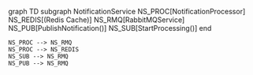 graph TD
    subgraph NotificationService
        NS_PROC[NotificationProcessor]
        NS_REDIS[(Redis Cache)]
        NS_RMQ[RabbitMQService]
        NS_PUB[PublishNotification()]
        NS_SUB[StartProcessing()]
    end

    NS_PROC --> NS_RMQ
    NS_PROC --> NS_REDIS
    NS_SUB --> NS_RMQ
    NS_PUB --> NS_RMQ
